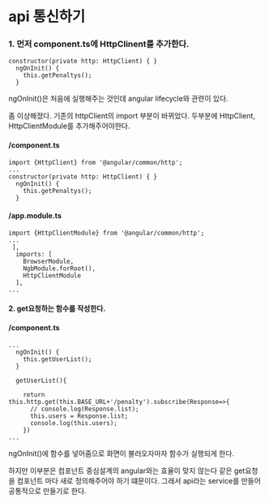 # api 통신하기
### 1. 먼저 component.ts에 HttpClinent를 추가한다.

```
constructor(private http: HttpClient) { }
  ngOnInit() {
    this.getPenaltys();
  }
```

ngOnInit()은 처음에 실행해주는 것인데 angular lifecycle와 관련이 있다.


좀 이상해졌다. 기존의 httpClient의 import	부분이 바뀌었다. 두부분에 HttpClient, HttpClientModule를 추가해주어야한다.

#### /component.ts
```
import {HttpClient} from '@angular/common/http';
...
constructor(private http: HttpClient) { }
  ngOnInit() {
    this.getPenaltys();
  }

```

#### /app.module.ts
```
import {HttpClientModule} from '@angular/common/http';
...
 ],
  imports: [
    BrowserModule,
    NgbModule.forRoot(),
    HttpClientModule
  ],
...

```

#### 2. get요청하는 함수를 작성한다.

#### /component.ts
```
...
  ngOnInit() {
    this.getUserList();
  }

  getUserList(){

    return this.http.get(this.BASE_URL+'/penalty').subscribe(Response=>{
      // console.log(Response.list);
      this.users = Response.list;
      console.log(this.users);
    })
...
```

ngOnInit()에 함수를 넣어줌으로 화면이 불러오자마자 함수가 실행되게 한다.


하지만 이부분은 컴포넌트 중심설계의 angular와는 효율이 맞지 않는다 같은 get요청을 컴포넌트 마다 새로 정의해주어야 하기 떄문이다. 그래서 api라는 service를 만들어 공통적으로 만들기로 한다.


